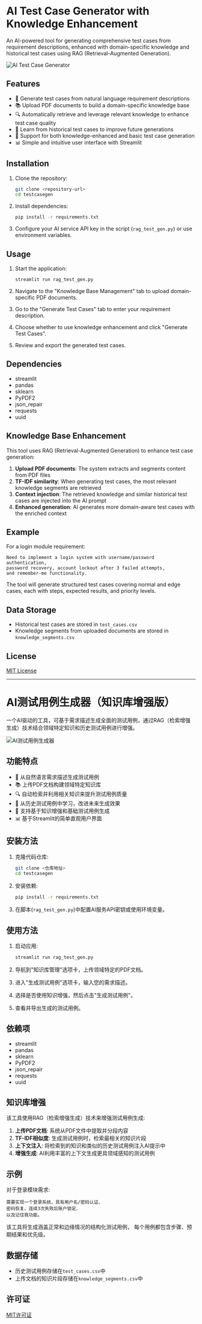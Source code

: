 # AI Test Case Generator with Knowledge Enhancement

An AI-powered tool for generating comprehensive test cases from requirement descriptions, enhanced with domain-specific knowledge and historical test cases using RAG (Retrieval-Augmented Generation).

![AI Test Case Generator](https://img.shields.io/badge/AI-Test%20Case%20Generator-blue)

## Features

- 📝 Generate test cases from natural language requirement descriptions
- 📚 Upload PDF documents to build a domain-specific knowledge base
- 🔍 Automatically retrieve and leverage relevant knowledge to enhance test case quality
- 💾 Learn from historical test cases to improve future generations
- 🧠 Support for both knowledge-enhanced and basic test case generation
- 📊 Simple and intuitive user interface with Streamlit

## Installation

1. Clone the repository:
   ```bash
   git clone <repository-url>
   cd testcasegen
   ```

2. Install dependencies:
   ```bash
   pip install -r requirements.txt
   ```

3. Configure your AI service API key in the script (`rag_test_gen.py`) or use environment variables.

## Usage

1. Start the application:
   ```bash
   streamlit run rag_test_gen.py
   ```

2. Navigate to the "Knowledge Base Management" tab to upload domain-specific PDF documents.

3. Go to the "Generate Test Cases" tab to enter your requirement description.

4. Choose whether to use knowledge enhancement and click "Generate Test Cases".

5. Review and export the generated test cases.

## Dependencies

- streamlit
- pandas
- sklearn
- PyPDF2
- json_repair
- requests
- uuid

## Knowledge Base Enhancement

This tool uses RAG (Retrieval-Augmented Generation) to enhance test case generation:

1. **Upload PDF documents**: The system extracts and segments content from PDF files
2. **TF-IDF similarity**: When generating test cases, the most relevant knowledge segments are retrieved
3. **Context injection**: The retrieved knowledge and similar historical test cases are injected into the AI prompt
4. **Enhanced generation**: AI generates more domain-aware test cases with the enriched context

## Example

For a login module requirement:

```
Need to implement a login system with username/password authentication, 
password recovery, account lockout after 3 failed attempts, 
and remember-me functionality.
```

The tool will generate structured test cases covering normal and edge cases, 
each with steps, expected results, and priority levels.

## Data Storage

- Historical test cases are stored in `test_cases.csv`
- Knowledge segments from uploaded documents are stored in `knowledge_segments.csv`

## License

[MIT License](LICENSE)

---

# AI测试用例生成器（知识库增强版）

一个AI驱动的工具，可基于需求描述生成全面的测试用例，通过RAG（检索增强生成）技术结合领域特定知识和历史测试用例进行增强。

![AI测试用例生成器](https://img.shields.io/badge/AI-测试用例生成器-blue)

## 功能特点

- 📝 从自然语言需求描述生成测试用例
- 📚 上传PDF文档构建领域特定知识库
- 🔍 自动检索并利用相关知识来提升测试用例质量
- 💾 从历史测试用例中学习，改进未来生成效果
- 🧠 支持基于知识增强和基础测试用例生成
- 📊 基于Streamlit的简单直观用户界面

## 安装方法

1. 克隆代码仓库:
   ```bash
   git clone <仓库地址>
   cd testcasegen
   ```

2. 安装依赖:
   ```bash
   pip install -r requirements.txt
   ```

3. 在脚本(`rag_test_gen.py`)中配置AI服务API密钥或使用环境变量。

## 使用方法

1. 启动应用:
   ```bash
   streamlit run rag_test_gen.py
   ```

2. 导航到"知识库管理"选项卡，上传领域特定的PDF文档。

3. 进入"生成测试用例"选项卡，输入您的需求描述。

4. 选择是否使用知识增强，然后点击"生成测试用例"。

5. 查看并导出生成的测试用例。

## 依赖项

- streamlit
- pandas
- sklearn
- PyPDF2
- json_repair
- requests
- uuid

## 知识库增强

该工具使用RAG（检索增强生成）技术来增强测试用例生成:

1. **上传PDF文档**: 系统从PDF文件中提取并分段内容
2. **TF-IDF相似度**: 生成测试用例时，检索最相关的知识片段
3. **上下文注入**: 将检索到的知识和类似的历史测试用例注入AI提示中
4. **增强生成**: AI利用丰富的上下文生成更具领域感知的测试用例

## 示例

对于登录模块需求:

```
需要实现一个登录系统，具有用户名/密码认证、
密码恢复、连续3次失败后账户锁定、
以及记住我功能。
```

该工具将生成涵盖正常和边缘情况的结构化测试用例，
每个用例都包含步骤、预期结果和优先级。

## 数据存储

- 历史测试用例存储在`test_cases.csv`中
- 上传文档的知识片段存储在`knowledge_segments.csv`中

## 许可证

[MIT许可证](LICENSE)
